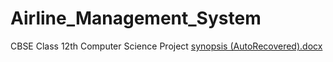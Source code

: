 # Airline_Management_System
CBSE Class 12th Computer Science Project
[synopsis (AutoRecovered).docx](https://github.com/kspranav-az/Airline_Management_System/files/8747152/synopsis.AutoRecovered.docx)
